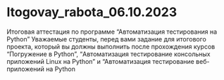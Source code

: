 # Itogovay_rabota_06.10.2023
Итоговая аттестация по программе “Автоматизация тестирования на Python” Уважаемые студенты, перед вами задание для итогового проекта, который вы должны выполнить после прохождения курсов “Погружение в Python”, “Автоматизация тестирование консольных приложений Linux на Python” и “Автоматизация тестирование веб-приложений на Python
